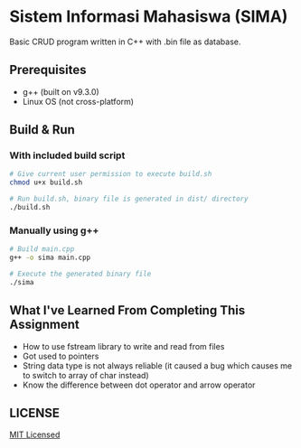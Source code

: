 # Sistem Informasi Mahasiswa (SIMA)
Basic CRUD program written in C++ with .bin file as database.

## Prerequisites
- g++ (built on v9.3.0)
- Linux OS (not cross-platform)


## Build & Run

### With included build script
```bash
# Give current user permission to execute build.sh
chmod u+x build.sh

# Run build.sh, binary file is generated in dist/ directory
./build.sh
```

### Manually using g++
```bash
# Build main.cpp
g++ -o sima main.cpp

# Execute the generated binary file
./sima
```

## What I've Learned From Completing This Assignment
- How to use fstream library to write and read from files
- Got used to pointers
- String data type is not always reliable (it caused a bug which causes me to switch to array of char instead)
- Know the difference between dot operator and arrow operator

## LICENSE
[MIT Licensed](https://github.com/danilhendras/sima/blob/main/LICENSE)

